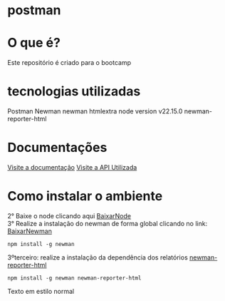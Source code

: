 # postman

# O que é?
Este repositório é criado para o bootcamp

# tecnologias utilizadas
Postman
Newman
newman htmlextra
node version  v22.15.0
newman-reporter-html

# Documentações
[Visite a  documentação](https://bold-firefly-54160.postman.co/documentation/44014771-bf1b03c0-3bfe-4594-9983-feae215ca7c3)
[Visite a  API Utilizada](https://serverest.dev/)

# Como instalar o ambiente
2° Baixe o node clicando aqui [BaixarNode](https://nodejs.org/en/download)<br/>
3° Realize a instalação do newman de forma global clicando no link:   [BaixarNewman](https://www.npmjs.com/package/newman)<br/>
```
npm install -g newman 
```
3ºterceiro: realize a instalação da dependência dos relatórios [newman-reporter-html](https://www.npmjs.com/package/newman-reporter-html) 

```
npm install -g newman newman-reporter-html
```
Texto em estilo normal

 
